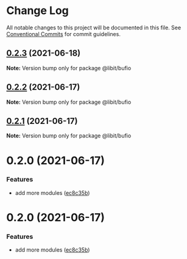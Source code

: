 # Change Log

All notable changes to this project will be documented in this file.
See [Conventional Commits](https://conventionalcommits.org) for commit guidelines.

## [0.2.3](https://gitr.net/mindary/libit/compare/@libit/bufio@0.2.2...@libit/bufio@0.2.3) (2021-06-18)

**Note:** Version bump only for package @libit/bufio





## [0.2.2](https://gitr.net/mindary/libit/compare/@libit/bufio@0.2.1...@libit/bufio@0.2.2) (2021-06-17)

**Note:** Version bump only for package @libit/bufio





## [0.2.1](https://gitr.net/mindary/libit/compare/@libit/bufio@0.2.0...@libit/bufio@0.2.1) (2021-06-17)

**Note:** Version bump only for package @libit/bufio





# 0.2.0 (2021-06-17)


### Features

* add more modules ([ec8c35b](https://gitr.net/mindary/libit/commits/ec8c35b18b46fd894731b63383e766973070cc52))





# 0.2.0 (2021-06-17)


### Features

* add more modules ([ec8c35b](https://gitr.net/mindary/libit/commits/ec8c35b18b46fd894731b63383e766973070cc52))
